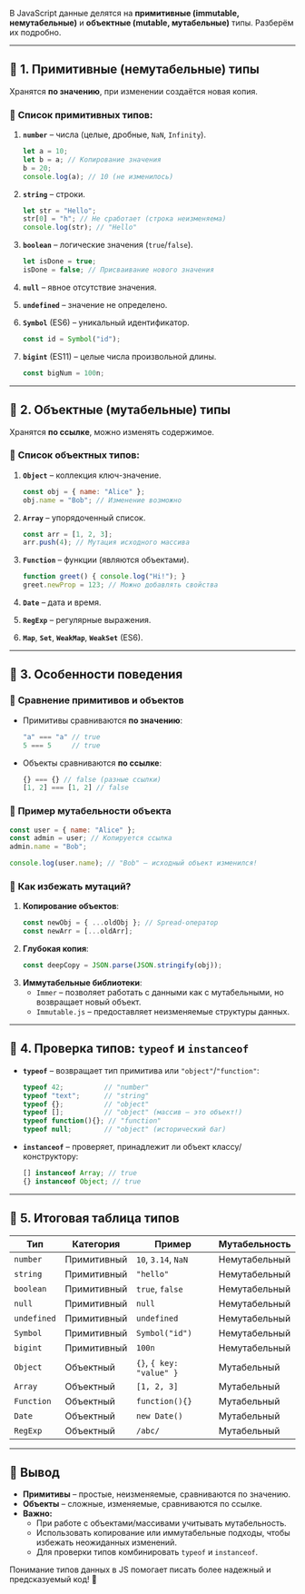 ﻿В JavaScript данные делятся на **примитивные (immutable, немутабельные)** и **объектные (mutable, мутабельные)** типы. Разберём их подробно.

---

## 🔹 **1. Примитивные (немутабельные) типы**
Хранятся **по значению**, при изменении создаётся новая копия.

### 📌 **Список примитивных типов**:
1. **`number`** – числа (целые, дробные, `NaN`, `Infinity`).  
   ```javascript
   let a = 10;
   let b = a; // Копирование значения
   b = 20;
   console.log(a); // 10 (не изменилось)
   ```

2. **`string`** – строки.  
   ```javascript
   let str = "Hello";
   str[0] = "h"; // Не сработает (строка неизменяема)
   console.log(str); // "Hello"
   ```

3. **`boolean`** – логические значения (`true`/`false`).  
   ```javascript
   let isDone = true;
   isDone = false; // Присваивание нового значения
   ```

4. **`null`** – явное отсутствие значения.  
5. **`undefined`** – значение не определено.  
6. **`Symbol`** (ES6) – уникальный идентификатор.  
   ```javascript
   const id = Symbol("id");
   ```

7. **`bigint`** (ES11) – целые числа произвольной длины.  
   ```javascript
   const bigNum = 100n;
   ```

---

## 🔹 **2. Объектные (мутабельные) типы**
Хранятся **по ссылке**, можно изменять содержимое.

### 📌 **Список объектных типов**:
1. **`Object`** – коллекция ключ-значение.  
   ```javascript
   const obj = { name: "Alice" };
   obj.name = "Bob"; // Изменение возможно
   ```

2. **`Array`** – упорядоченный список.  
   ```javascript
   const arr = [1, 2, 3];
   arr.push(4); // Мутация исходного массива
   ```

3. **`Function`** – функции (являются объектами).  
   ```javascript
   function greet() { console.log("Hi!"); }
   greet.newProp = 123; // Можно добавлять свойства
   ```

4. **`Date`** – дата и время.  
5. **`RegExp`** – регулярные выражения.  
6. **`Map`**, **`Set`**, **`WeakMap`**, **`WeakSet`** (ES6).  

---

## 🔹 **3. Особенности поведения**
### 🔸 **Сравнение примитивов и объектов**
- Примитивы сравниваются **по значению**:  
  ```javascript
  "a" === "a" // true
  5 === 5     // true
  ```
- Объекты сравниваются **по ссылке**:  
  ```javascript
  {} === {} // false (разные ссылки)
  [1, 2] === [1, 2] // false
  ```

### 🔸 **Пример мутабельности объекта**
```javascript
const user = { name: "Alice" };
const admin = user; // Копируется ссылка
admin.name = "Bob";

console.log(user.name); // "Bob" – исходный объект изменился!
```

### 🔸 **Как избежать мутаций?**
1. **Копирование объектов**:  
   ```javascript
   const newObj = { ...oldObj }; // Spread-оператор
   const newArr = [...oldArr];
   ```
2. **Глубокая копия**:  
   ```javascript
   const deepCopy = JSON.parse(JSON.stringify(obj));
   ```
3. **Иммутабельные библиотеки**:  
   - `Immer` – позволяет работать с данными как с мутабельными, но возвращает новый объект.  
   - `Immutable.js` – предоставляет неизменяемые структуры данных.

---

## 🔹 **4. Проверка типов: `typeof` и `instanceof`**
- **`typeof`** – возвращает тип примитива или `"object"`/`"function"`:  
  ```javascript
  typeof 42;          // "number"
  typeof "text";      // "string"
  typeof {};          // "object"
  typeof [];          // "object" (массив – это объект!)
  typeof function(){}; // "function"
  typeof null;        // "object" (исторический баг)
  ```
- **`instanceof`** – проверяет, принадлежит ли объект классу/конструктору:  
  ```javascript
  [] instanceof Array; // true
  {} instanceof Object; // true
  ```

---

## 🔹 **5. Итоговая таблица типов**
| Тип                | Категория     | Пример                  | Мутабельность  |
|--------------------|--------------|-------------------------|----------------|
| `number`           | Примитивный  | `10`, `3.14`, `NaN`     | Немутабельный  |
| `string`           | Примитивный  | `"hello"`               | Немутабельный  |
| `boolean`          | Примитивный  | `true`, `false`         | Немутабельный  |
| `null`             | Примитивный  | `null`                  | Немутабельный  |
| `undefined`        | Примитивный  | `undefined`             | Немутабельный  |
| `Symbol`           | Примитивный  | `Symbol("id")`          | Немутабельный  |
| `bigint`           | Примитивный  | `100n`                  | Немутабельный  |
| `Object`           | Объектный    | `{}`, `{ key: "value" }`| Мутабельный    |
| `Array`            | Объектный    | `[1, 2, 3]`             | Мутабельный    |
| `Function`         | Объектный    | `function(){}`          | Мутабельный    |
| `Date`             | Объектный    | `new Date()`            | Мутабельный    |
| `RegExp`           | Объектный    | `/abc/`                 | Мутабельный    |

---

## 🔹 **Вывод**
- **Примитивы** – простые, неизменяемые, сравниваются по значению.  
- **Объекты** – сложные, изменяемые, сравниваются по ссылке.  
- **Важно:**  
  - При работе с объектами/массивами учитывать мутабельность.  
  - Использовать копирование или иммутабельные подходы, чтобы избежать неожиданных изменений.  
  - Для проверки типов комбинировать `typeof` и `instanceof`.  

Понимание типов данных в JS помогает писать более надежный и предсказуемый код! 🚀